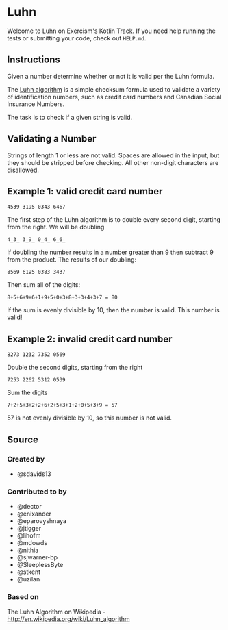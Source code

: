 # Luhn

Welcome to Luhn on Exercism's Kotlin Track.
If you need help running the tests or submitting your code, check out `HELP.md`.

## Instructions

Given a number determine whether or not it is valid per the Luhn formula.

The [Luhn algorithm](https://en.wikipedia.org/wiki/Luhn_algorithm) is
a simple checksum formula used to validate a variety of identification
numbers, such as credit card numbers and Canadian Social Insurance
Numbers.

The task is to check if a given string is valid.

Validating a Number
------

Strings of length 1 or less are not valid. Spaces are allowed in the input,
but they should be stripped before checking. All other non-digit characters
are disallowed.

## Example 1: valid credit card number

```text
4539 3195 0343 6467
```

The first step of the Luhn algorithm is to double every second digit,
starting from the right. We will be doubling

```text
4_3_ 3_9_ 0_4_ 6_6_
```

If doubling the number results in a number greater than 9 then subtract 9
from the product. The results of our doubling:

```text
8569 6195 0383 3437
```

Then sum all of the digits:

```text
8+5+6+9+6+1+9+5+0+3+8+3+3+4+3+7 = 80
```

If the sum is evenly divisible by 10, then the number is valid. This number is valid!

## Example 2: invalid credit card number

```text
8273 1232 7352 0569
```

Double the second digits, starting from the right

```text
7253 2262 5312 0539
```

Sum the digits

```text
7+2+5+3+2+2+6+2+5+3+1+2+0+5+3+9 = 57
```

57 is not evenly divisible by 10, so this number is not valid.

## Source

### Created by

- @sdavids13

### Contributed to by

- @dector
- @enixander
- @eparovyshnaya
- @jtigger
- @lihofm
- @mdowds
- @nithia
- @sjwarner-bp
- @SleeplessByte
- @stkent
- @uzilan

### Based on

The Luhn Algorithm on Wikipedia - http://en.wikipedia.org/wiki/Luhn_algorithm
